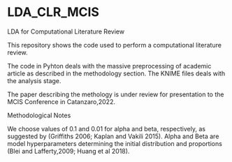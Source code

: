 # LDA_CLR_MCIS
LDA for Computational Literature Review


This repository shows the code used to perform a computational literature review.

The code in Pyhton deals with the massive preprocessing of academic article as described in the methodology section. 
The KNIME files deals with the analysis stage.

The paper describing the methology is under review for presentation to the MCIS Conference in Catanzaro,2022.
 
 
 Methodological Notes
 
 We choose values of 0.1 and 0.01 for alpha and beta, respectively, as suggested by (Griffiths 2006; Kaplan and Vakili 2015).
 Alpha and Beta are model hyperparameters determining the initial distribution and proportions (Blei and Lafferty,2009; Huang et al 2018).
